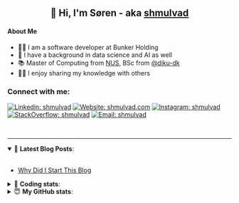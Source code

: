 <h2 align="center">
	👋 Hi, I'm Søren - aka <a href="https://shmulvad.com">shmulvad</a>
</h2>

#### About Me
- 👨‍💻 I am a software developer at Bunker Holding
- 🤖 I have a background in data science and AI as well
- 📚 Master of Computing from [NUS], BSc from [@diku-dk]
- 👨‍🏫 I enjoy sharing my knowledge with others

### Connect with me:

[![Linkedin: shmulvad](https://img.shields.io/badge/shmulvad-blue?style=flat&logo=Linkedin&logoColor=white)][linkedin]
[![Website: shmulvad.com](https://img.shields.io/badge/shmulvad.com-47CCCC?&style=flat&logo=Google-Chrome&logoColor=white)][website]
[![Instagram: shmulvad](https://img.shields.io/badge/-@shmulvad-purple?style=flat&logo=Instagram&logoColor=white)][instagram]
[![StackOverflow: shmulvad](https://img.shields.io/badge/shmulvad-FE7A16?style=flat&logo=stack-overflow&logoColor=white)][stackOverflow]
[![Email: shmulvad](https://img.shields.io/badge/shmulvad-D14836?style=flat&logo=gmail&logoColor=white)][mail]

<br />

---

<details open>
 <summary>📕 <b>Latest Blog Posts</b>: </summary>

<br>

<!-- BLOG-POST-LIST:START -->
- [Why Did I Start This Blog](https://shmulvad.com/blog/why-did-start-this-blog)
<!-- BLOG-POST-LIST:END -->

</details>

<!-- --- -->

<details>
 <summary>🤖 <b>Coding stats</b>: </summary>

<br>

NOTE: Doesn't track coding at work.

<!--START_SECTION:waka-->
![Code Time](http://img.shields.io/badge/Code%20Time-2%2C991%20hrs%2041%20mins-blue)

**I'm an Early 🐤** 

```text
🌞 Morning                1888 commits        ███████░░░░░░░░░░░░░░░░░░   27.83 % 
🌆 Daytime                2825 commits        ██████████░░░░░░░░░░░░░░░   41.64 % 
🌃 Evening                1461 commits        █████░░░░░░░░░░░░░░░░░░░░   21.53 % 
🌙 Night                  611 commits         ██░░░░░░░░░░░░░░░░░░░░░░░   09.01 % 
```


📊 **This Week I Spent My Time On** 

```text
💬 Programming Languages: 
Python                   6 hrs 25 mins       ████████████████████░░░░░   80.43 % 
Other                    48 mins             ███░░░░░░░░░░░░░░░░░░░░░░   10.18 % 
Text                     19 mins             █░░░░░░░░░░░░░░░░░░░░░░░░   04.00 % 
HTML                     17 mins             █░░░░░░░░░░░░░░░░░░░░░░░░   03.64 % 
Bash                     3 mins              ░░░░░░░░░░░░░░░░░░░░░░░░░   00.79 % 

🔥 Editors: 
VS Code                  6 hrs 51 mins       █████████████████████░░░░   85.81 % 
Zsh                      48 mins             ███░░░░░░░░░░░░░░░░░░░░░░   10.18 % 
Sublime Text             19 mins             █░░░░░░░░░░░░░░░░░░░░░░░░   04.00 % 

🐱‍💻 Projects: 
km24-core                6 hrs 44 mins       █████████████████████░░░░   84.41 % 
sundhed                  38 mins             ██░░░░░░░░░░░░░░░░░░░░░░░   08.12 % 
Unknown Project          19 mins             █░░░░░░░░░░░░░░░░░░░░░░░░   04.00 % 
company-scrapers         16 mins             █░░░░░░░░░░░░░░░░░░░░░░░░   03.44 % 
Terminal                 0 secs              ░░░░░░░░░░░░░░░░░░░░░░░░░   00.02 % 
```


 Last Updated on 01/01/2025 18:50:09 UTC
<!--END_SECTION:waka-->

</details>

<!-- --- -->

<details>
 <summary>😇 <b>My GitHub stats</b>: </summary>

<br>

<img align="left" alt="shmulvad's Github Stats" src="https://github-readme-stats.vercel.app/api?username=shmulvad&show_icons=true&hide_border=true" />

</details>



[website]: https://shmulvad.com
[linkedin]: https://linkedin.com/in/shmulvad
[instagram]: https://instagram.com/shmulvad
[stackOverflow]: https://stackoverflow.com/users/9248793/shmulvad
[mail]: mailto:shmulvad@gmail.com
[@diku-dk]: https://github.com/diku-dk
[github]: https://github.com/shmulvad
[NUS]: https://www.nus.edu.sg
